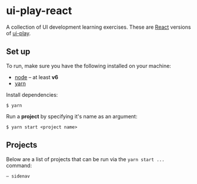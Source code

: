 # ui-play-react

A collection of UI development learning exercises. These are [React](https://facebook.github.io/react/) versions of [ui-play](https://github.com/mathewhawley/ui-play).

## Set up

To run, make sure you have the following installed on your machine:

* [node](https://nodejs.org/en/) – at least __v6__
* [yarn](https://yarnpkg.com/)

Install dependencies:

```
$ yarn
```

Run a __project__ by specifying it's name as an argument:

```
$ yarn start <project name>
```

## Projects

Below are a list of projects that can be run via the `yarn start ...` command:

```
– sidenav
```
